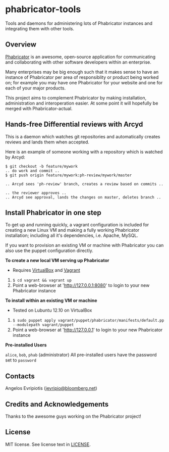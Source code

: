 phabricator-tools
=================

Tools and daemons for administering lots of Phabricator instances and
integrating them with other tools.

Overview
--------

[Phabricator](http://phabricator.org/) is an awesome, open-source application
for communicating and collaborating with other software developers within
an enterprise.

Many enterprises may be big enough such that it makes sense to have an
instance of Phabricator per area of responsiblity or product being worked
on; for example you may have one Phabricator for your website and one for
each of your major products.

This project aims to complement Phabricator by making installation,
administration and interoperation easier.  At some point it will hopefully
be merged with Phabricator-actual.

Hands-free Differential reviews with Arcyd
------------------------------------------

This is a daemon which watches git repositories and automatically creates
reviews and lands them when accepted.

Here is an example of someone working with a repository which is watched
by Arcyd:

    $ git checkout -b feature/mywork
    .. do work and commit ..
    $ git push origin feature/mywork:ph-review/mywork/master

    .. Arcyd sees 'ph-review' branch, creates a review based on commits ..

    .. the reviewer approves ..
    .. Arcyd see approval, lands the changes on master, deletes branch ..

Install Phabricator in one step
-------------------------------

To get up and running quickly, a vagrant configuration is included for
creating a new Linux VM and making a fully working Phabricator installation;
including all it's dependencies, i.e. Apache, MySQL.

If you want to provision an existing VM or machine with Phabricator you
can also use the puppet configuration directly.

__To create a new local VM serving up Phabricator__

* Requires [VirtualBox](https://www.virtualbox.org/) and
  [Vagrant](http://www.vagrantup.com/)

1. `$ cd vagrant && vagrant up`
2. Point a web-browser at 'http://127.0.0.1:8080' to login to your new
   Phabricator instance

__To install within an existing VM or machine__
* Tested on Lubuntu 12.10 on VirtualBox

1. `$ sudo puppet apply vagrant/puppet/phabricator/manifests/default.pp
   --modulepath vagrant/puppet`
2. Point a web-browser at 'http://127.0.0.1' to login to your new Phabricator
   instance

__Pre-installed Users__

`alice`, `bob`, `phab` (administrator)
All pre-installed users have the password set to `password`

Contacts
--------

Angelos Evripiotis (jevripio@bloomberg.net)

Credits and Acknowledgements
----------------------------

Thanks to the awesome guys working on the Phabricator project!

License
-------

MIT license. See license text in
[LICENSE](https://github.com/bloomberg/phabricator-tools/blob/master/LICENSE).
